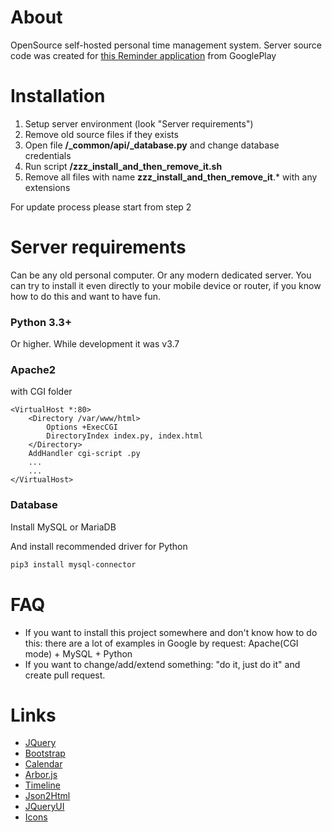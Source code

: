 # About

OpenSource self-hosted personal time management system. Server source code was created for [this Reminder application](https://play.google.com/store/apps/details?id=ru.mcsar.schedule) from GooglePlay

# Installation

1) Setup server environment (look "Server requirements")
2) Remove old source files if they exists
3) Open file **/_common/api/_database.py** and change database credentials
4) Run script **/zzz_install_and_then_remove_it.sh**
5) Remove all files with name **zzz_install_and_then_remove_it**.* with any extensions

For update process please start from step 2

# Server requirements
Can be any old personal computer. Or any modern dedicated server. You can try to install it even directly to your mobile device or router, if you know how to do this and want to have fun.

### Python 3.3+
Or higher. While development it was v3.7

### Apache2
with CGI folder
```
<VirtualHost *:80>
    <Directory /var/www/html>
        Options +ExecCGI
        DirectoryIndex index.py, index.html
    </Directory>
    AddHandler cgi-script .py
    ...
    ...
</VirtualHost>
```

### Database
Install MySQL or MariaDB

And install recommended driver for Python
```bash
pip3 install mysql-connector
```

# FAQ
- If you want to install this project somewhere and don't know how to do this: there are a lot of examples in Google by request: Apache(CGI mode) + MySQL + Python
- If you want to change/add/extend something: "do it, just do it" and create pull request.

# Links
- [JQuery](https://jquery.com/)
- [Bootstrap](https://getbootstrap.com/)
- [Calendar](https://github.com/fullcalendar/fullcalendar)
- [Arbor.js](https://github.com/samizdatco/arbor)
- [Timeline](https://github.com/CodyHouse/vertical-timeline)
- [Json2Html](https://github.com/wtf-develop/JSONtemplate)
- [JQueryUI](https://jqueryui.com/)
- [Icons](https://github.com/feathericons/feather)

